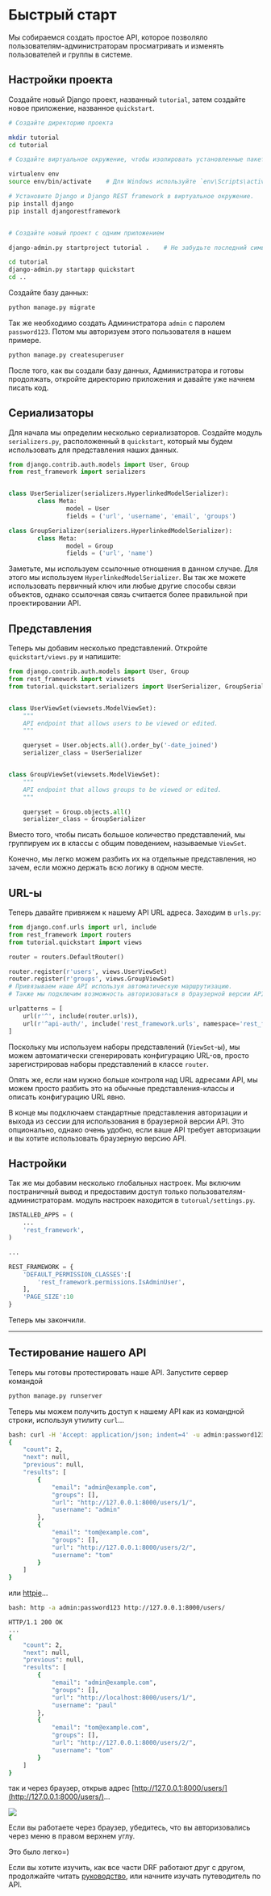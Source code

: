 # Быстрый старт

Мы собираемся создать простое API, которое позволяло пользователям-администраторам просматривать и изменять пользователей и группы в системе.

## Настройки проекта

Создайте новый Django проект, названный `tutorial`, затем создайте новое приложение, названное `quickstart`.

```bash
# Создайте директорию проекта

mkdir tutorial
cd tutorial

# Создайте виртуальное окружение, чтобы изолировать установленные пакеты локально

virtualenv env
source env/bin/activate    # Для Windows используйте `env\Scripts\activate`

# Установите Django и Django REST framework в виртуальное окружение.
pip install django
pip install djangorestframework


# Создайте новый проект с одним приложением

django-admin.py startproject tutorial .    # Не забудьте последний символ '.'

cd tutorial
django-admin.py startapp quickstart
cd ..
```

Создайте базу данных:

```bash
python manage.py migrate
```

Так же необходимо создать Администратора `admin` с паролем `password123`. Потом мы авторизуем этого пользователя в нашем примере.

```bash
python manage.py createsuperuser
```

После того, как вы создали базу данных, Администратора и готовы продолжать, откройте директорию приложения и давайте уже начнем писать код.

## Сериализаторы

Для начала мы определим несколько сериализаторов. Создайте модуль `serializers.py`, расположенный в `quickstart`, который мы будем использовать для представления наших данных.

```py
from django.contrib.auth.models import User, Group 
from rest_framework import serializers


class UserSerializer(serializers.HyperlinkedModelSerializer):
        class Meta:
                model = User
                fields = ('url', 'username', 'email', 'groups')

class GroupSerializer(serializers.HyperlinkedModelSerializer):
        class Meta:
                model = Group
                fields = ('url', 'name')
```

Заметьте, мы используем ссылочные отношения в данном случае. Для этого мы используем `HyperlinkedModelSerializer`. Вы так же можете использовать первичный ключ или любые другие способы связи объектов, однако ссылочная связь считается более правильной при проектировании API.

## Представления

Теперь мы добавим несколько представлений. Откройте `quickstart/views.py` и напишите:

```py
from django.contrib.auth.models import User, Group
from rest_framework import viewsets
from tutorial.quickstart.serializers import UserSerializer, GroupSerializer


class UserViewSet(viewsets.ModelViewSet):
    """
    API endpoint that allows users to be viewed or edited.
    """

    queryset = User.objects.all().order_by('-date_joined')
    serializer_class = UserSerializer


class GroupViewSet(viewsets.ModelViewSet):
    """
    API endpoint that allows groups to be viewed or edited.
    """

    queryset = Group.objects.all()
    serializer_class = GroupSerializer
```

Вместо того, чтобы писать большое количество представлений, мы группируем их в классы с общим поведением, называемые `ViewSet`.

Конечно, мы легко можем разбить их на отдельные представления, но зачем, если можно держать всю логику в одном месте.

## URL-ы

Теперь давайте привяжем к нашему API URL адреса. Заходим в `urls.py`:

```py
from django.conf.urls import url, include
from rest_framework import routers
from tutorial.quickstart import views

router = routers.DefaultRouter()

router.register(r'users', views.UserViewSet)
router.register(r'groups', views.GroupViewSet)
# Привязываем наше API используя автоматическую маршрутизацию.
# Также мы подключим возможность авторизоваться в браузерной версии API.

urlpatterns = [
    url(r'^', include(router.urls)),
    url(r'^api-auth/', include('rest_framework.urls', namespace='rest_framework'))
]
```

Поскольку мы используем наборы представлений \(`ViewSet`-ы\), мы можем автоматически сгенерировать конфигурацию URL-ов, просто зарегистрировав наборы представлений в классе `router`.

Опять же, если нам нужно больше контроля над URL адресами API, мы можем просто разбить это на обычные представления-классы и описать конфигурацию URL явно.

В конце мы подключаем стандартные представления авторизации и выхода из сессии для использования в браузерной версии API. Это опционально, однако очень удобно, если ваше API требует авторизации и вы хотите использовать браузерную версию API.

## Настройки

Так же мы добавим несколько глобальных настроек. Мы включим постраничный вывод и предоставим доступ только пользователям-администраторам. модуль настроек находится в `tutorual/settings.py`.

```py
INSTALLED_APPS = (
    ...
    'rest_framework',
)

...

REST_FRAMEWORK = {
    'DEFAULT_PERMISSION_CLASSES':[
        'rest_framework.permissions.IsAdminUser',
    ],
    'PAGE_SIZE':10
}
```

Теперь мы закончили.

---

## Тестирование нашего API

Теперь мы готовы протестировать наше API. Запустите сервер командой

```bash
python manage.py runserver
```

Теперь мы можем получить доступ к нашему API как из командной строки, используя утилиту `curl`...

```bash
bash: curl -H 'Accept: application/json; indent=4' -u admin:password123 http://127.0.0.1:8000/users/
{
    "count": 2,
    "next": null,
    "previous": null,
    "results": [
        {
            "email": "admin@example.com",
            "groups": [],
            "url": "http://127.0.0.1:8000/users/1/",
            "username": "admin"
        },
        {
            "email": "tom@example.com",
            "groups": [],
            "url": "http://127.0.0.1:8000/users/2/",
            "username": "tom"
        }
    ]
}
```

или [httpie](https://github.com/jakubroztocil/httpie#installation)...

```bash
bash: http -a admin:password123 http://127.0.0.1:8000/users/

HTTP/1.1 200 OK
...
{
    "count": 2,
    "next": null,
    "previous": null,
    "results": [
        {
            "email": "admin@example.com",
            "groups": [],
            "url": "http://localhost:8000/users/1/",
            "username": "paul"
        },
        {
            "email": "tom@example.com",
            "groups": [],
            "url": "http://127.0.0.1:8000/users/2/",
            "username": "tom"
        }
    ]
}
```

так и через браузер, открыв адрес [http://127.0.0.1:8000/users/](http://127.0.0.1:8000/users/)...

![](http://www.django-rest-framework.org/img/quickstart.png)

Если вы работаете через браузер, убедитесь, что вы авторизовались через меню в правом верхнем углу.

Это было легко=\)

Если вы хотите изучить, как все части DRF работают друг с другом, продолжайте читать [руководство](quick-start/serialization.md), или начните изучать путеводитель по API.

